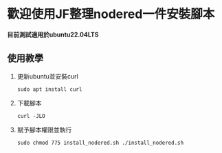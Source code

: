 # 歡迎使用JF整理nodered一件安裝腳本

**目前測試適用於ubuntu22.04LTS**

## 使用教學
1. 更新ubuntu並安裝curl

   `sudo apt install curl`

2. 下載腳本

   `curl -JLO `

3. 賦予腳本權限並執行

   `sudo chmod 775 install_nodered.sh
   ./install_nodered.sh`